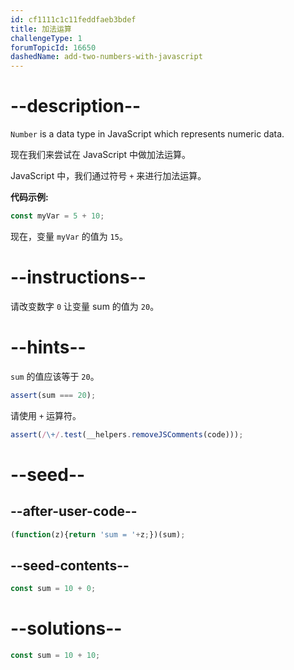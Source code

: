 ```yaml
---
id: cf1111c1c11feddfaeb3bdef
title: 加法运算
challengeType: 1
forumTopicId: 16650
dashedName: add-two-numbers-with-javascript
---
```


# --description--

`Number` is a data type in JavaScript which represents numeric data.

现在我们来尝试在 JavaScript 中做加法运算。

JavaScript 中，我们通过符号 `+` 来进行加法运算。

**代码示例:**

```js
const myVar = 5 + 10;
```

现在，变量 `myVar` 的值为 `15`。

# --instructions--

请改变数字 `0` 让变量 sum 的值为 `20`。

# --hints--

`sum` 的值应该等于 `20`。

```js
assert(sum === 20);
```

请使用 `+` 运算符。

```js
assert(/\+/.test(__helpers.removeJSComments(code)));
```

# --seed--

## --after-user-code--

```js
(function(z){return 'sum = '+z;})(sum);
```

## --seed-contents--

```js
const sum = 10 + 0;
```

# --solutions--

```js
const sum = 10 + 10;
```
